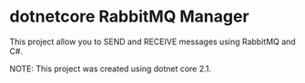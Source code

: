# dotnetcore RabbitMQ Manager

This project allow you to SEND and RECEIVE messages using RabbitMQ and C#.

NOTE: This project was created using dotnet core 2.1.
